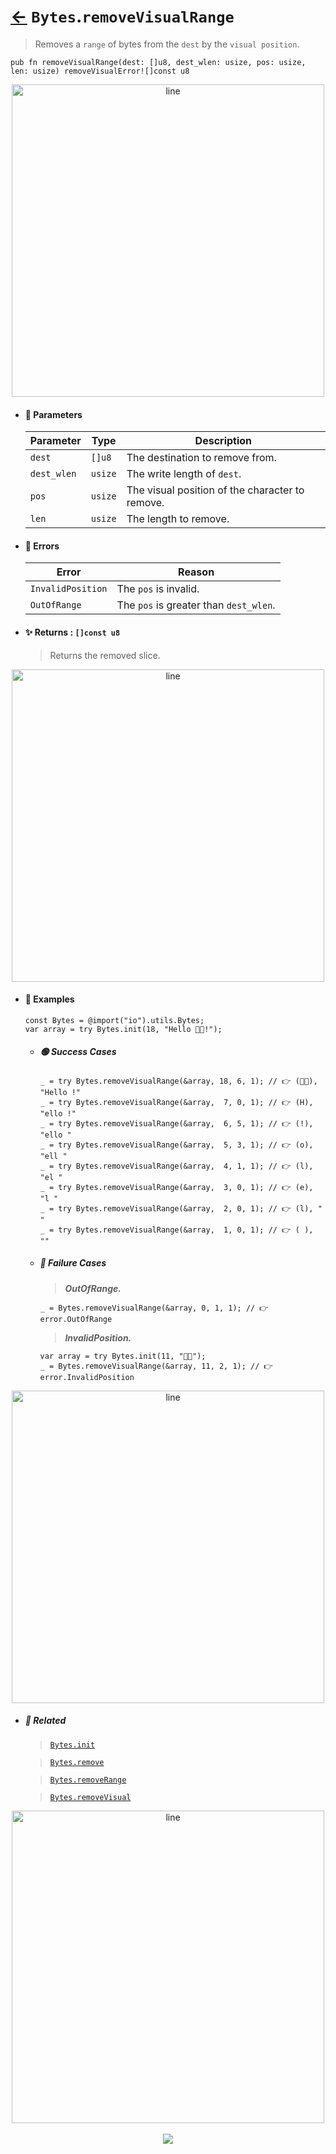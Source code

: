 # [←](../Bytes.md) `Bytes`.`removeVisualRange`

> Removes a `range` of bytes from the `dest` by the `visual position`.

```zig
pub fn removeVisualRange(dest: []u8, dest_wlen: usize, pos: usize, len: usize) removeVisualError![]const u8
```


<div align="center">
<img src="https://raw.githubusercontent.com/maysara-elshewehy/io-bench/refs/heads/main/dist/img/md/line.png" alt="line" style="width:500px;"/>
</div>

- #### 🧩 Parameters

    | Parameter   | Type    | Description                                     |
    | ----------- | ------- | ----------------------------------------------- |
    | `dest`      | `[]u8`  | The destination to remove from.                 |
    | `dest_wlen` | `usize` | The write length of `dest`.                     |
    | `pos`       | `usize` | The visual position of the character to remove. |
    | `len`       | `usize` | The length to remove.                           |

- #### 🚫 Errors

    | Error             | Reason                                 |
    | ----------------- | -------------------------------------- |
    | `InvalidPosition` | The `pos` is invalid.                  |
    | `OutOfRange`      | The `pos` is greater than `dest_wlen`. |

- #### ✨ Returns : `[]const u8`

    > Returns the removed slice.

<div align="center">
<img src="https://raw.githubusercontent.com/maysara-elshewehy/io-bench/refs/heads/main/dist/img/md/line.png" alt="line" style="width:500px;"/>
</div>

- #### 🧪 Examples

    ```zig
    const Bytes = @import("io").utils.Bytes;
    var array = try Bytes.init(18, "Hello 👨‍🏭!");
    ```

    - ##### 🟢 Success Cases

        ```zig
        _ = try Bytes.removeVisualRange(&array, 18, 6, 1); // 👉 (👨‍🏭), "Hello !"
        _ = try Bytes.removeVisualRange(&array,  7, 0, 1); // 👉 (H), "ello !"
        _ = try Bytes.removeVisualRange(&array,  6, 5, 1); // 👉 (!), "ello "
        _ = try Bytes.removeVisualRange(&array,  5, 3, 1); // 👉 (o), "ell "
        _ = try Bytes.removeVisualRange(&array,  4, 1, 1); // 👉 (l), "el "
        _ = try Bytes.removeVisualRange(&array,  3, 0, 1); // 👉 (e), "l "
        _ = try Bytes.removeVisualRange(&array,  2, 0, 1); // 👉 (l), " "
        _ = try Bytes.removeVisualRange(&array,  1, 0, 1); // 👉 ( ), ""
        ```

    - ##### 🔴 Failure Cases

        > **_OutOfRange._**

        ```zig
        _ = Bytes.removeVisualRange(&array, 0, 1, 1); // 👉 error.OutOfRange
        ```

        > **_InvalidPosition._**

        ```zig
        var array = try Bytes.init(11, "👨‍🏭");
        _ = Bytes.removeVisualRange(&array, 11, 2, 1); // 👉 error.InvalidPosition
        ```

<div align="center">
<img src="https://raw.githubusercontent.com/maysara-elshewehy/io-bench/refs/heads/main/dist/img/md/line.png" alt="line" style="width:500px;"/>
</div>

- ##### 🔗 Related

  > [`Bytes.init`](./init.md)

  > [`Bytes.remove`](./remove.md)

  > [`Bytes.removeRange`](./removeRange.md)

  > [`Bytes.removeVisual`](./removeVisual.md)

<div align="center">
<img src="https://raw.githubusercontent.com/maysara-elshewehy/io-bench/refs/heads/main/dist/img/md/line.png" alt="line" style="width:500px;"/>
</div>

<div align="center"><br>
<a href="https://github.com/maysara-elshewehy"> <img src="https://img.shields.io/badge/Made with ❤️ by-Maysara-orange"/> </a>
</div>